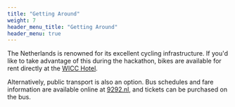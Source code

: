 ```yaml
---
title: "Getting Around"
weight: 7
header_menu_title: "Getting Around"
header_menu: true
---
```


The Netherlands is renowned for its excellent cycling infrastructure. If you'd like to take advantage of this during the hackathon, bikes are available for rent directly at the [WICC Hotel](https://www.wicc.nl/en/facilities/). 

Alternatively, public transport is also an option. Bus schedules and fare information are available online at [9292.nl](https://www.9292.nl/en), and tickets can be purchased on the bus.